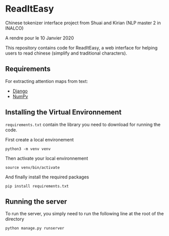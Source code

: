 # ReadItEasy
Chinese tokenizer interface project from Shuai and Kirian (NLP master 2 in INALCO)

A rendre pour le 10 Janvier 2020

This repository contains code for ReadItEasy, a web interface for helping users to read chinese (simplify and traditional characters).

## Requirements
For extracting attention maps from text:
* [Django](https://www.djangoproject.com/)
* [NumPy](http://www.numpy.org/)

## Installing the Virtual Environnement
`requirements.txt` contain the library you need to download for running the code.

First create a local environement
```
python3 -m venv venv
```
Then activate your local environnement
```
source venv/bin/activate
```
And finally install the required packages
```
pip install requirements.txt
```
## Running the server
To run the server, you simply need to run the following line at the root of the directory
```
python manage.py runserver
```

